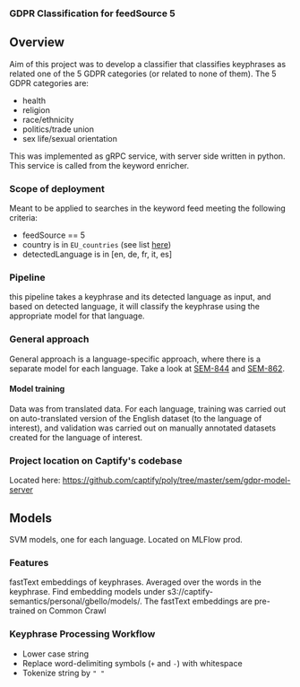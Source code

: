 ### GDPR Classification for feedSource 5


## Overview

Aim of this project was to develop a classifier that classifies keyphrases as related one of the 5 GDPR categories (or related to none of them). The 5 GDPR categories are:
- health
- religion
- race/ethnicity
- politics/trade union
- sex life/sexual orientation

This was implemented as gRPC service, with server side written in python. This service is called from the keyword enricher.

### Scope of deployment
Meant to be applied to searches in the keyword feed meeting the following criteria:
- feedSource == 5
- country is in `EU_countries` (see list [here](https://github.com/captify/migrations/blob/develop/migrations/src/main/resources/migrations/c3/312_1__fix_bug_add_gdpr_flag_to_sel_country.sql))
- detectedLanguage is in [en, de, fr, it, es]

### Pipeline
this pipeline takes a keyphrase and its detected language as input, and based on detected language, it will classify the keyphrase using the appropriate model for that language.


### General approach
General approach is a language-specific approach, where there is a separate model for each language. Take a look at [SEM-844](https://jira.captifymedia.com/browse/SEM-844) and [SEM-862](https://jira.captifymedia.com/browse/SEM-862).

#### Model training
Data was from translated data.  For each language, training was carried out on auto-translated version of the English dataset (to the language of interest), and validation was carried out on manually annotated datasets created for the language of interest.


### Project location on Captify's codebase
Located here: https://github.com/captify/poly/tree/master/sem/gdpr-model-server

## Models
SVM models, one for each language. Located on MLFlow prod.

### Features

fastText embeddings of keyphrases. Averaged over the words in the keyphrase. Find embedding models under s3://captify-semantics/personal/gbello/models/. The fastText embeddings are pre-trained on Common Crawl

### Keyphrase Processing Workflow

- Lower case string
- Replace word-delimiting symbols (`+` and `-`) with whitespace
- Tokenize string by `" "`
